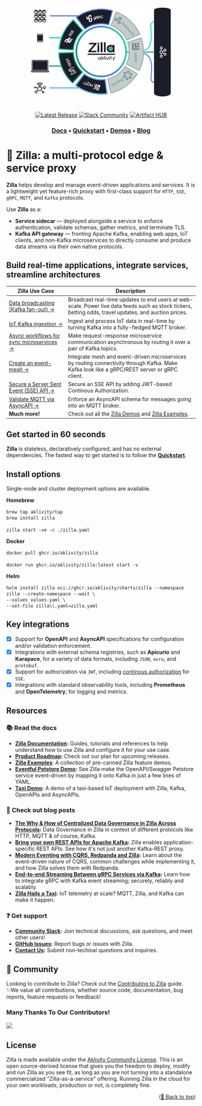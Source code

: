 <div id="top"></div>
<div align="center">
  <img src="./assets/zilla-rings@2x.png" height="250">
</div>

</br>

<div align="center"> 

  <!--[![Build Status][build-status-image]][build-status]-->
  [![Latest Release][release-latest-image]][release-latest]
  [![Slack Community][community-image]][community-join]
  [![Artifact HUB][artifact-hub-shield]][artifact-hub]
  
</div>

<h3 align="center">
  <a href="https://docs.aklivity.io/zilla/"><b>Docs</b></a> &bull;
  <a href="https://docs.aklivity.io/zilla/latest/getting-started/quickstart/"><b>Quickstart</b></a> &bull;
  <a href="https://github.com/aklivity/zilla-demos"><b>Demos</b></a> &bull;
  <a href="https://www.aklivity.io/blog"><b>Blog</b></a>  
</h3>

# 🦎 Zilla: a multi-protocol edge & service proxy

**Zilla** helps develop and manage event-driven applications and services. It is a lightweight yet feature-rich proxy with first-class support for `HTTP`, `SSE`, `gRPC`, `MQTT`, and `Kafka` protocols. 

Use **Zilla** as a:
- **Service sidecar** — deployed alongside a service to enforce authentication, validate schemas, gather metrics, and terminate TLS.
- **Kafka API gateway** — fronting Apache Kafka, enabling web apps, IoT clients, and non-Kafka microservices to directly consume and produce data streams via their own native protocols.

## Build real-time applications, integrate services, streamline architectures

| Zilla Use Case | Description |
| -------- | ------- |
| [Data broadcasting (Kafka fan-out) →](examples/sse.kafka.fanout) | Broadcast real-time updates to end users at web-scale. Power live data feeds such as stock tickers, betting odds, travel updates, and auction prices. |
| [IoT Kafka ingestion →](https://docs.aklivity.io/zilla/latest/concepts/proxy/mqtt/kafka) | Ingest and process IoT data in real-time by turning Kafka into a fully-fledged MQTT broker. |
| [Async workflows for sync microservices →](examples/http.kafka.async) | Make request-response microservice communication asynchronous by routing it over a pair of Kafka topics. |
| [Create an event-mesh →](https://www.aklivity.io/post/end-to-end-streaming-between-grpc-services-via-kafka) | Integrate mesh and event-driven microservices by routing connectivity through Kafka. Make Kafka look like a gRPC/REST server or gRPC client. |
| [Secure a Server Sent Event (SSE) API →](examples/sse.proxy.jwt) | Secure an SSE API by adding JWT-based Continous Authorization. |
| [Validate MQTT via AsyncAPI →](examples/asyncapi.mqtt.kafka.proxy) | Enforce an AsyncAPI schema for messages going into an MQTT broker. |
| **Much more!** | Check out all the [Zilla Demos](https://github.com/aklivity/zilla-demos) and [Zilla Examples](examples). |

## Get started in 60 seconds

**Zilla** is stateless, declaratively configured, and has no external dependencies. The fastest way to get started is to follow the [**Quickstart**](https://docs.aklivity.io/zilla/latest/getting-started/quickstart).

## Install options

Single-node and cluster deployment options are available.
 
**Homebrew**
```
brew tap aklivity/tap 
brew install zilla

zilla start -ve -c ./zilla.yaml
```

**Docker**

```
docker pull ghcr.io/aklivity/zilla

docker run ghcr.io/aklivity/zilla:latest start -v
```

**Helm**

```
helm install zilla oci://ghcr.io/aklivity/charts/zilla --namespace zilla --create-namespace --wait \
--values values.yaml \
--set-file zilla\\.yaml=zilla.yaml
```

## Key integrations

- [x] Support for **OpenAPI** and **AsyncAPI** specifications for configuration and/or validation enforcement.
- [x] Integrations with external schema registries, such as **Apicurio** and **Karapace**, for a variety of data formats, including `JSON`, `avro`, and `protobuf`.
- [x] Support for authorization via `JWT`, including [continous authorization](https://www.aklivity.io/post/a-primer-on-server-sent-events-sse#:~:text=SSE%20is%20with-,Zilla%20Continuous%20Stream%20Authorization,-.) for `SSE`.
- [x] Integrations with standard observability tools, including **Prometheus** and **OpenTelemetry**, for logging and metrics.

## <a name="resources"> Resources

### 📚 Read the docs

- **[Zilla Documentation](https://docs.aklivity.io/zilla/latest):** Guides, tutorials and references to help understand how to use Zilla and configure it for your use case.
- **[Product Roadmap][zilla-roadmap]:** Check out our plan for upcoming releases. 
- **[Zilla Examples](examples)**: A collection of pre-canned Zilla feature demos.
- **[Eventful Petstore Demo](https://github.com/aklivity/zilla-demos/tree/main/petstore):** See Zilla make the OpenAPI/Swagger Petstore service event-driven by mapping it onto Kafka in just a few lines of YAML.
- **[Taxi Demo](https://github.com/aklivity/zilla-demos/tree/main/taxi):** A demo of a taxi-based IoT deployment with Zilla, Kafka, OpenAPIs and AsyncAPIs.

### 📝 Check out blog posts

- **[The Why & How of Centralized Data Governance in Zilla Across Protocols](https://www.aklivity.io/post/the-why-how-of-centralized-data-governance-in-zilla-across-protocols):** Data Governance in Zilla in context of different protocols like HTTP, MQTT & of course, Kafka.
- **[Bring your own REST APIs for Apache Kafka](https://www.aklivity.io/post/bring-your-own-rest-apis-for-apache-kafka):** Zilla enables application-specific REST APIs. See how it's not just another Kafka-REST proxy.
- **[Modern Eventing with CQRS, Redpanda and Zilla](https://www.aklivity.io/post/modern-eventing-with-cqrs-redpanda-and-zilla):** Learn about the event-driven nature of CQRS, common challenges while implementing it, and how Zilla solves them with Redpanda.
- **[End-to-end Streaming Between gRPC Services via Kafka](https://www.aklivity.io/post/end-to-end-streaming-between-grpc-services-via-kafka):** Learn how to integrate gRPC with Kafka event streaming; securely, reliably and scalably.
- **[Zilla Hails a Taxi](https://www.aklivity.io/post/zilla-hails-a-taxi):** IoT telemetry at scale? MQTT, Zilla, and Kafka can make it happen.

### <a name="support"> ❓ Get support

- **[Community Slack](https://www.aklivity.io/slack):** Join technical discussions, ask questions, and meet other users!
- **[GitHub Issues](https://github.com/aklivity/zilla/issues):** Report bugs or issues with Zilla.
- **[Contact Us](https://www.aklivity.io/contact):** Submit non-techinal questions and inquiries.

## <a name="community"> 🌱 Community

Looking to contribute to Zilla? Check out the [Contributing to Zilla](./.github/CONTRIBUTING.md) guide.
✨We value all contributions, whether source code, documentation, bug reports, feature requests or feedback!

### Many Thanks To Our Contributors!

<a href="https://github.com/aklivity/zilla/graphs/contributors">
  <img src="https://contrib.rocks/image?repo=aklivity/zilla" />
</a>

## <a name="license"> License

Zilla is made available under the [Aklivity Community License](./LICENSE-AklivityCommunity). This is an open source-derived license that gives you the freedom to deploy, modify and run Zilla as you see fit, as long as you are not turning into a standalone commercialized “Zilla-as-a-service” offering. Running Zilla in the cloud for your own workloads, production or not, is completely fine.


<!-- Links -->
[build-status-image]: https://github.com/aklivity/zilla/workflows/build/badge.svg
[build-status]: https://github.com/aklivity/zilla/actions
[community-image]: https://img.shields.io/badge/slack-@aklivitycommunity-blue.svg?logo=slack
[community-join]: https://www.aklivity.io/slack
[artifact-hub-shield]: https://img.shields.io/endpoint?url=https://artifacthub.io/badge/repository/zilla
[artifact-hub]: https://artifacthub.io/packages/helm/zilla/zilla
[release-latest-image]: https://img.shields.io/github/v/tag/aklivity/zilla?label=release
[release-latest]: https://github.com/aklivity/zilla/pkgs/container/zilla
[zilla-roadmap]: https://github.com/orgs/aklivity/projects/4/views/1

<p align="right">(<a href="#top">🔼 Back to top</a>)</p>
